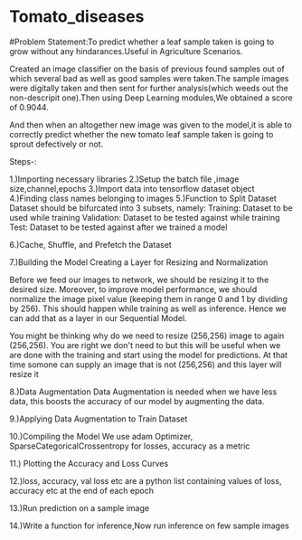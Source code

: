 # Tomato_diseases
#Problem Statement:To predict whether a leaf sample taken is going to grow without any hindarances.Useful in Agriculture Scenarios.

Created an image classifier on the basis of previous found samples out of which several bad as well as good samples were taken.The sample images were digitally taken and then sent for further analysis(which weeds out the non-descripit one).Then using Deep Learning modules,We obtained a score of 0.9044.

And then when an altogether new image was given to the model,it is able to correctly predict whether the new tomato leaf sample taken is going to sprout defectively or not.

Steps-:

1.)Importing necessary libraries
2.)Setup the batch file ,image size,channel,epochs
3.)Import data into tensorflow dataset object
4.)Finding class names belonging to images
5.)Function to Split Dataset
  Dataset should be bifurcated into 3 subsets, namely:
  Training: Dataset to be used while training 
  Validation: Dataset to be tested against while training 
  Test: Dataset to be tested against after we trained a model

6.)Cache, Shuffle, and Prefetch the Dataset

7.)Building the Model
  Creating a Layer for Resizing and Normalization

  Before we feed our images to network, we should be resizing it to the desired size. Moreover, to improve model performance, we should   normalize the image pixel value (keeping them in range 0 and 1 by dividing by 256). This should happen while training as well as        inference. Hence we can add that as a layer in our Sequential Model.

  You might be thinking why do we need to resize (256,256) image to again (256,256). You are right we don't need to but this will be       useful when we are done with the training and start using the model for predictions. At that time somone can supply an image that is    not (256,256) and this layer will resize it
  
8.)Data Augmentation
  Data Augmentation is needed when we have less data, 
  this boosts the accuracy of our model by augmenting the data.

 9.)Applying Data Augmentation to Train Dataset

 10.)Compiling the Model
  We use adam Optimizer, SparseCategoricalCrossentropy for losses, accuracy as a metric

11.)  Plotting the Accuracy and Loss Curves

12.)loss, accuracy, val loss etc are a python list 
  containing values of loss, accuracy etc at the end of each epoch

  13.)Run prediction on a sample image

14.)Write a function for inference,Now run inference on few sample images

